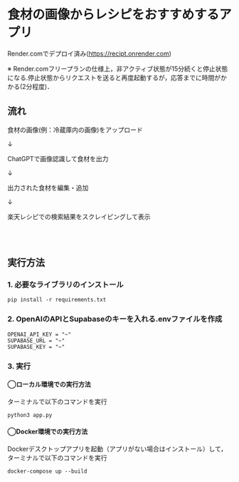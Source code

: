 # 食材の画像からレシピをおすすめするアプリ
Render.comでデプロイ済み(https://recipt.onrender.com)

※ Render.comフリープランの仕様上，非アクティブ状態が15分続くと停止状態になる.停止状態からリクエストを送ると再度起動するが，応答までに時間がかかる(2分程度)．

## 流れ
食材の画像(例：冷蔵庫内の画像)をアップロード

↓

ChatGPTで画像認識して食材を出力

↓

出力された食材を編集・追加

↓

楽天レシピでの検索結果をスクレイピングして表示

<br>

<br>

## 実行方法
### 1. 必要なライブラリのインストール

```
pip install -r requirements.txt
```

### 2. OpenAIのAPIとSupabaseのキーを入れる.envファイルを作成

```
OPENAI_API_KEY = "~"
SUPABASE_URL = "~"
SUPABASE_KEY = "~"
```

### 3. 実行

#### ◯ローカル環境での実行方法
ターミナルで以下のコマンドを実行
```
python3 app.py
```

#### ◯Docker環境での実行方法
Dockerデスクトップアプリを起動（アプリがない場合はインストール）して，ターミナルで以下のコマンドを実行
```
docker-compose up --build
```
